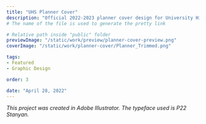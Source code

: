 ```yaml
---
title: "UHS Planner Cover"
description: "Official 2022-2023 planner cover design for University High School."
# The name of the file is used to generate the pretty link

# Relative path inside "public" folder
previewImage: "/static/work/preview/planner-cover-preview.png"
coverImage: "/static/work/planner-cover/Planner_Trimmed.png"

tags:
- Featured
- Graphic Design

order: 3

date: "April 28, 2022"
---
```


*This project was created in Adobe Illustrator. The typeface used is P22 Stanyan.*